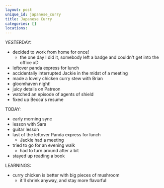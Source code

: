 ```yaml
---
layout: post
unique_id: japanese_curry
title: Japanese Curry
categories: []
locations: 
---
```


YESTERDAY:
* decided to work from home for once!
  * the one day I did it, somebody left a badge and couldn't get into the office xD
* leftover panda express for lunch
* accidentally interrupted Jackie in the midst of a meeting
* made a lovely chicken curry stew with Brian
* gloomhaven night!
* juicy details on Patreon
* watched an episode of agents of shield
* fixed up Becca's resume

TODAY:
* early morning sync
* lesson with Sara
* guitar lesson
* last of the leftover Panda express for lunch
  * Jackie had a meeting
* tried to go for an evening walk
  * had to turn around after a bit
* stayed up reading a book

LEARNINGS:
* curry chicken is better with big pieces of mushroom
  * it'll shrink anyway, and stay more flavorful
